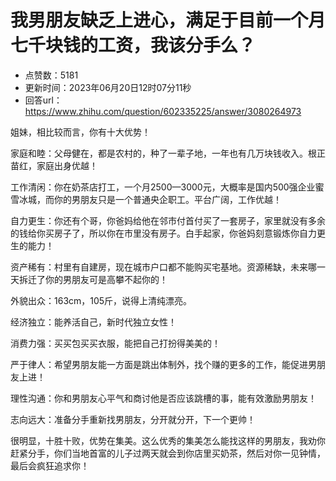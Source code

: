 # 我男朋友缺乏上进心，满足于目前一个月七千块钱的工资，我该分手么？
- 点赞数：5181
- 更新时间：2023年06月20日12时07分11秒
- 回答url：https://www.zhihu.com/question/602335225/answer/3080264973
<body>
 <p data-pid="5bBKebfP">姐妹，相比较而言，你有十大优势！</p>
 <p data-pid="LKDeJfqX">家庭和睦：父母健在，都是农村的，种了一辈子地，一年也有几万块钱收入。根正苗红，家庭出身优越！</p>
 <p data-pid="SMYsnSbb">工作清闲：你在奶茶店打工，一个月2500—3000元，大概率是国内500强企业蜜雪冰城，而你的男朋友只是一个普通央企职工。平台广阔，工作优越！</p>
 <p data-pid="CK3u3rmC">自力更生：你还有个哥，你爸妈给他在邻市付首付买了一套房子，家里就没有多余的钱给你买房子了，所以你在市里没有房子。白手起家，你爸妈刻意锻炼你自力更生的能力！</p>
 <p data-pid="PSmWBZe4">资产稀有：村里有自建房，现在城市户口都不能购买宅基地。资源稀缺，未来哪一天拆迁了你的男朋友可是高攀不起你的！</p>
 <p data-pid="pjkOcAKz">外貌出众：163cm，105斤，说得上清纯漂亮。</p>
 <p data-pid="fgk8VipK">经济独立：能养活自己，新时代独立女性！</p>
 <p data-pid="mdkgmsox">消费力强：买买包买买衣服，能把自己打扮得美美的！</p>
 <p data-pid="8VNy3Inq">严于律人：希望男朋友能一方面是跳出体制外，找个赚的更多的工作，能促进男朋友上进！</p>
 <p data-pid="QsMzK3rG">理性沟通：你和男朋友心平气和商讨他是否应该跳槽的事，能有效激励男朋友！</p>
 <p data-pid="74HmOAow">志向远大：准备分手重新找男朋友，分开就分开，下一个更帅！</p>
 <p data-pid="yUXtOBZ8">很明显，十胜十败，优势在集美。这么优秀的集美怎么能找这样的男朋友，我劝你赶紧分手，你们当地首富的儿子过两天就会到你店里买奶茶，然后对你一见钟情，最后会疯狂追求你！</p>
</body>